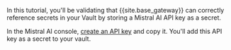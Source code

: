 In this tutorial, you'll be validating that {{site.base_gateway}} can correctly reference secrets in your Vault by storing a Mistral AI API key as a secret.

In the Mistral AI console, [create an API key](https://console.mistral.ai/api-keys/) and copy it. You'll add this API key as a secret to your vault.